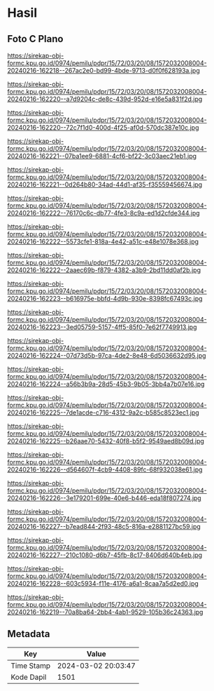 # Hasil

## Foto C Plano

https://sirekap-obj-formc.kpu.go.id/0974/pemilu/pdpr/15/72/03/20/08/1572032008004-20240216-162218--267ac2e0-bd99-4bde-9713-d0f0f628193a.jpg

https://sirekap-obj-formc.kpu.go.id/0974/pemilu/pdpr/15/72/03/20/08/1572032008004-20240216-162220--a7d9204c-de8c-439d-952d-e16e5a831f2d.jpg

https://sirekap-obj-formc.kpu.go.id/0974/pemilu/pdpr/15/72/03/20/08/1572032008004-20240216-162220--72c7f1d0-400d-4f25-af0d-570dc387e10c.jpg

https://sirekap-obj-formc.kpu.go.id/0974/pemilu/pdpr/15/72/03/20/08/1572032008004-20240216-162221--07ba1ee9-6881-4cf6-bf22-3c03aec21eb1.jpg

https://sirekap-obj-formc.kpu.go.id/0974/pemilu/pdpr/15/72/03/20/08/1572032008004-20240216-162221--0d264b80-34ad-44d1-af35-f35559456674.jpg

https://sirekap-obj-formc.kpu.go.id/0974/pemilu/pdpr/15/72/03/20/08/1572032008004-20240216-162222--76170c6c-db77-4fe3-8c9a-ed1d2cfde344.jpg

https://sirekap-obj-formc.kpu.go.id/0974/pemilu/pdpr/15/72/03/20/08/1572032008004-20240216-162222--5573cfe1-818a-4e42-a51c-e48e1078e368.jpg

https://sirekap-obj-formc.kpu.go.id/0974/pemilu/pdpr/15/72/03/20/08/1572032008004-20240216-162222--2aaec69b-f879-4382-a3b9-2bd11dd0af2b.jpg

https://sirekap-obj-formc.kpu.go.id/0974/pemilu/pdpr/15/72/03/20/08/1572032008004-20240216-162223--b616975e-bbfd-4d9b-930e-8398fc67493c.jpg

https://sirekap-obj-formc.kpu.go.id/0974/pemilu/pdpr/15/72/03/20/08/1572032008004-20240216-162223--3ed05759-5157-4ff5-85f0-7e62f7749913.jpg

https://sirekap-obj-formc.kpu.go.id/0974/pemilu/pdpr/15/72/03/20/08/1572032008004-20240216-162224--07d73d5b-97ca-4de2-8e48-6d5036632d95.jpg

https://sirekap-obj-formc.kpu.go.id/0974/pemilu/pdpr/15/72/03/20/08/1572032008004-20240216-162224--a56b3b9a-28d5-45b3-9b05-3bb4a7b07e16.jpg

https://sirekap-obj-formc.kpu.go.id/0974/pemilu/pdpr/15/72/03/20/08/1572032008004-20240216-162225--7de1acde-c716-4312-9a2c-b585c8523ec1.jpg

https://sirekap-obj-formc.kpu.go.id/0974/pemilu/pdpr/15/72/03/20/08/1572032008004-20240216-162225--b26aae70-5432-40f8-b5f2-9549aed8b09d.jpg

https://sirekap-obj-formc.kpu.go.id/0974/pemilu/pdpr/15/72/03/20/08/1572032008004-20240216-162226--d564607f-4cb9-4408-89fc-68f932038e61.jpg

https://sirekap-obj-formc.kpu.go.id/0974/pemilu/pdpr/15/72/03/20/08/1572032008004-20240216-162226--3e179201-699e-40e6-b446-eda18f807274.jpg

https://sirekap-obj-formc.kpu.go.id/0974/pemilu/pdpr/15/72/03/20/08/1572032008004-20240216-162227--b7ead844-2f93-48c5-816a-e2881127bc59.jpg

https://sirekap-obj-formc.kpu.go.id/0974/pemilu/pdpr/15/72/03/20/08/1572032008004-20240216-162227--210c1080-d6b7-45fb-8c17-8406d640b4eb.jpg

https://sirekap-obj-formc.kpu.go.id/0974/pemilu/pdpr/15/72/03/20/08/1572032008004-20240216-162228--603c5934-f11e-4176-a6a1-8caa7a5d2ed0.jpg

https://sirekap-obj-formc.kpu.go.id/0974/pemilu/pdpr/15/72/03/20/08/1572032008004-20240216-162219--70a8ba64-2bb4-4ab1-9529-105b36c24363.jpg


## Metadata

| Key        | Value               |
| ---------- | ------------------- |
| Time Stamp | 2024-03-02 20:03:47 |
| Kode Dapil | 1501                |



